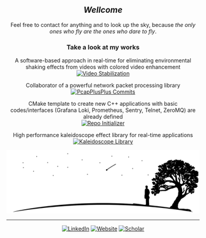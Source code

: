 <div align="center" width="50">
    <h2><i>Wellcome</i></h2>
</div>
<div align="center" width="50">
    <p>Feel free to contact for anything and to look up the sky, because <i>the only ones who fly are the ones who dare to fly</i>.</p>
</div>
<div align="center" width="50">
    <h3>Take a look at my works</h3>
    <p>A software-based approach in real-time for eliminating environmental shaking effects from videos with colored video enhancement<br> <a href="https://github.com/egecetin/VideoStabilization" target="_blank"><img src="https://img.shields.io/badge/Video Stabilization-%23241f31.svg?&style=flat-square&logo=spreadshirt&logoColor=white" alt="Video Stabilization"></a></p>
    <p>Collaborator of a powerful network packet processing library<br> <a href="https://github.com/seladb/PcapPlusPlus" target="_blank"><img src="https://img.shields.io/badge/PcapPlusPlus-%23241f31.svg?&style=flat-square&logo=spreadshirt&logoColor=white" alt="PcapPlusPlus Commits"></a></p>
    <p>CMake template to create new C++ applications with basic codes/interfaces (Grafana Loki, Prometheus, Sentry, Telnet, ZeroMQ) are already defined<br> <a href="https://github.com/egecetin/Repo-Init" target="_blank"><img src="https://img.shields.io/badge/Repo Initializer-%23241f31.svg?&style=flat-square&logo=spreadshirt&logoColor=white" alt="Repo Initializer"></a></p>
    <p>High performance kaleidoscope effect library for real-time applications<br> <a href="https://github.com/egecetin/libKaleidoscope" target="_blank"><img src=https://img.shields.io/badge/libKaleidoscope-%23241f31.svg?&style=flat-square&logo=spreadshirt&logoColor=white alt="Kaleidoscope Library"></a></p>
</div>

<div align="center">
<picture><source media="(prefers-color-scheme: dark)" srcset="https://github.com/egecetin/egecetin/raw/main/silhouette-white.png"/>
<img src="https://github.com/egecetin/egecetin/raw/main/silhouette-black.png" alt="" width="650"/>
</picture>
</div>

---
<div align="center" width="50">
    <a href="https://www.linkedin.com/in/egecetin" target="_blank"><img src="https://img.shields.io/badge/LinkedIn-%230077B5.svg?&style=for-the-badge&logo=linkedin&logoColor=white" alt="LinkedIn"></a>
    <a href="https://egecetin.github.io" target="_blank"><img src="https://img.shields.io/badge/Website-%23241f31.svg?&style=for-the-badge&logo=gnometerminal&logoColor=white" alt="Website"></a>
    <a href="mailto:egecetin@hotmail.com.tr" target="_blank"><img src="https://img.shields.io/badge/Mail-%230078d4.svg?&style=for-the-badge&logo=minutemailer&logoColor=white" alt="Scholar"></a>
</div>
